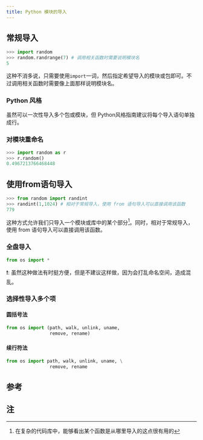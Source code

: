 ```yaml
---
title: Python 模块的导入
---
```


## 常规导入

```python
>>> import random
>>> random.randrange(7)	# 调用相关函数时需要说明模块名
5
```

这种不消多说，只需要使用`import`一词，然后指定希望导入的模块或包即可。不过调用相关函数时需要像上面那样说明模块名。

### Python 风格

虽然可以一次性导入多个包或模块，但 Python风格指南建议将每个导入语句单独成行。

### 对模块重命名

```python
>>> import random as r
>>> r.random()
0.4967213766468448
```

## 使用from语句导入

```python
>>> from random import randint
>>> randint(1,1024) # 相对于常规导入，使用 from 语句导入可以直接调用该函数
779
```

这种方式允许我们只导入一个模块或库中的某个部分[^2]。同时，相对于常规导入，使用 from 语句导入可以直接调用该函数。

### 全盘导入

```python
from os import *
```

:exclamation:: 虽然这种做法有时挺方便，但是不建议这样做，因为会打乱命名空间，造成混乱。

### 选择性导入多个项

#### 圆括号法

```python
from os import (path, walk, unlink, uname, 
                remove, rename)
```

#### 续行符法

```python
from os import path, walk, unlink, uname, \
                remove, rename
```



## 参考

[^1]: [Python导入模块的几种姿势| 编程派 | Coding Python](https://codingpy.com/article/python-import-101/)

## 注

[^2]: 在复杂的代码库中，能够看出某个函数是从哪里导入的这点很有用的

